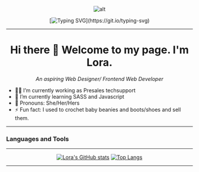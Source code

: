 <!--
**eiramarol/eiramarol** is a ✨ _special_ ✨ repository because its `README.md` (this file) appears on your GitHub profile.

Here are some ideas to get you started:
-->


<div align="center">

![alt](https://media.giphy.com/media/QuDgW7dXQfCZiWVXD4/giphy.gif)


[![Typing SVG](https://readme-typing-svg.herokuapp.com?font=Satisfy&size=28&pause=2000&color=17FFEE&background=FF1AA500&width=435&lines=I'm+A+Work+In+Progress.+.+.;getting+to+my+goal+a+little+at+a+time+.+.+.)](https://git.io/typing-svg)

</div>

---

<div align = "center">
  
# Hi there 👋 Welcome to my page.  I'm Lora. 
*An aspiring Web Designer/ Frontend Web Developer*
</div>

<!-- - 🤔 I’m looking for help with trying to find my first software engineering job in this current job climate. -->
- 👩‍💻 I’m currently working as Presales techsupport
- 🌱 I’m currently learning SASS and Javascript
- 👩 Pronouns: She/Her/Hers
- ⚡ Fun fact: I used to crochet baby beanies and boots/shoes and sell them.

---
### Languages and Tools

---
<div align = "center">
  
[![Lora's GitHub stats](https://github-readme-stats.vercel.app/api?username=eiramarol&theme=merko)](https://github.com/eiramarol/github-readme-stats)
[![Top Langs](https://github-readme-stats.vercel.app/api/top-langs/?username=eiramarol&theme=merko&layout=compact)](https://github.com/eiramarol/github-readme-stats)

</div>

---
